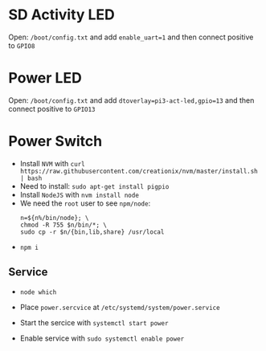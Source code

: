 # SD Activity LED

Open: `/boot/config.txt` and add `enable_uart=1` and then connect positive to `GPIO8`

# Power LED

Open: `/boot/config.txt` and add `dtoverlay=pi3-act-led,gpio=13` and then connect positive to `GPIO13`

# Power Switch

- Install `NVM` with `curl https://raw.githubusercontent.com/creationix/nvm/master/install.sh | bash`
- Need to install: `sudo apt-get install pigpio`
- Install `NodeJS` with `nvm install node`
- We need the `root` user to see `npm/node`:
  ```n=$(which node); \
  n=${n%/bin/node}; \
  chmod -R 755 $n/bin/*; \
  sudo cp -r $n/{bin,lib,share} /usr/local
  ```
- `npm i`

## Service

- `node which`

- Place `power.sercvice` at `/etc/systemd/system/power.service`
- Start the sercice with `systemctl start power`
- Enable service with `sudo systemctl enable power`

```

```
